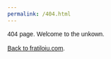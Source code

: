 ```yaml
---
permalink: /404.html
---
```


<html>
    <body>
        <p style="font-family: Arial, Helvetica, sans-serif;">
               404 page. Welcome to the unkown.<br />      
               <br />
                 <a href= 'https://fratiloiu.com/'
                target="_blank">
                Back to fratiloiu.com</a>.<br />
        </p>
    </body>
</html>
